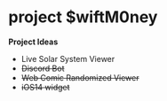# project $wiftM0ney

**Project Ideas**
- Live Solar System Viewer 
- ~~Discord Bot~~
- ~~Web Comic Randomized Viewer~~
- ~~iOS14 widget~~

